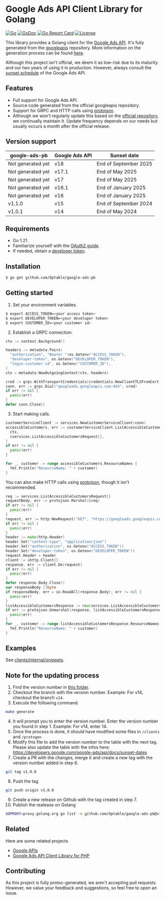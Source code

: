 
# Google Ads API Client Library for Golang

[![Go](https://github.com/Optable/google-ads-pb/actions/workflows/go.yml/badge.svg?branch=main)](https://github.com/Optable/google-ads-pb/actions/workflows/go.yml)
[![GoDoc](https://godoc.org/github.com/Optable/google-ads-pb?status.svg)](https://pkg.go.dev/github.com/Optable/google-ads-pb)
[![Go Report Card](https://goreportcard.com/badge/github.com/Optable/google-ads-pb)](https://goreportcard.com/report/github.com/Optable/google-ads-pb)
[![License](https://img.shields.io/badge/License-Apache%202.0-blue.svg)](https://opensource.org/licenses/Apache-2.0)

This library provides a Golang client for the [Google Ads API](https://developers.google.com/google-ads/api/docs/start). It's fully generated from the [googleapis](https://github.com/googleapis/googleapis/tree/master/google/ads/googleads) repository. More information on the generation process can be found [here](https://github.com/Optable/google-ads-pb/blob/main/Makefile).

Although this project isn't official, we deem it as low-risk due to its maturity and our two years of using it in production. However, always consult the [sunset schedule](https://developers.google.com/google-ads/api/docs/sunset-dates) of the Google Ads API.

## Features

- Full support for Google Ads API.
- Source code generated from the official googleapis repository.
- Support for GRPC and HTTP calls using [protojson](https://google.golang.org/protobuf/encoding/protojson).
- Although we won't regularly update this based on the [official repository](https://github.com/googleapis/googleapis), we continually maintain it. Update frequency depends on our needs but usually occurs a month after the official release.

## Version support



| google-ads-pb     | Google Ads API   | Sunset date                  |
| ----------------- | ---------------- | ---------------------------- |
| Not generated yet   | v18              | End of September 2025      |
| Not generated yet   | v17.1            | End of May 2025            |
| Not generated yet   | v17              | End of May 2025            |
| Not generated yet   | v16.1            | End of January 2025        |
| Not generated yet   | v16              | End of January 2025        |
| v1.1.0              | v15              | End of September 2024      |
| v1.0.1              | v14              | End of May 2024            |

## Requirements

- Go 1.21.
- Familiarize yourself with the [OAuth2 guide](https://developers.google.com/google-ads/api/docs/oauth/overview).
- If needed, obtain a [developer token](https://developers.google.com/google-ads/api/docs/first-call/dev-token).

## Installation

```bash
$ go get github.com/Optable/google-ads-pb
```

## Getting started

1. Set your environment variables.

```bash
$ export ACCESS_TOKEN=<your access token>
$ export DEVELOPER_TOKEN=<your developer token>
$ export CUSTOMER_ID=<your customer id>
```

2. Establish a GRPC connection.

```go
ctx := context.Background()

headers := metadata.Pairs(
  "authorization", "Bearer "+os.Getenv("ACCESS_TOKEN"),
  "developer-token", os.Getenv("DEVELOPER_TOKEN"),
  "login-customer-id", os.Getenv("CUSTOMER_ID"),
)
ctx = metadata.NewOutgoingContext(ctx, headers)

cred := grpc.WithTransportCredentials(credentials.NewClientTLSFromCert(nil, ""))
conn, err := grpc.Dial("googleads.googleapis.com:443", cred)
if err != nil {
  panic(err)
}
defer conn.Close()
```

3. Start making calls.

```go
customerServiceClient := services.NewCustomerServiceClient(conn)
accessibleCustomers, err := customerServiceClient.ListAccessibleCustomers(
  ctx,
  &services.ListAccessibleCustomersRequest{},
)
if err != nil {
  panic(err)
}

for _, customer := range accessibleCustomers.ResourceNames {
  fmt.Println("ResourceName: " + customer)
}
```

You can also make HTTP calls using [protojson](https://google.golang.org/protobuf/encoding/protojson), though it isn't recommended.

```go
req := services.ListAccessibleCustomersRequest{}
requestBody, err := protojson.Marshal(&req)
if err != nil {
  panic(err)
}
request, err := http.NewRequest("GET", "https://googleads.googleapis.com/v14/customers:listAccessibleCustomers", bytes.NewBuffer(requestBody))
if err != nil {
  panic(err)
}
header := make(http.Header)
header.Set("content-type", "application/json")
header.Set("authorization", os.Getenv("ACCESS_TOKEN"))
header.Set("developer-token", os.Getenv("DEVELOPER_TOKEN"))
request.Header = header
client := &http.Client{}
response, err := client.Do(request)
if err != nil {
  panic(err)
}
defer response.Body.Close()
var responseBody []byte
if responseBody, err = io.ReadAll(response.Body); err != nil {
  panic(err)
}
listAccessibleCustomersResponse := new(services.ListAccessibleCustomersResponse)
if err := protojson.Unmarshal(response, listAccessibleCustomersResponse); err != nil {
  panic(err)
}
for _, customer := range listAccessibleCustomersResponse.ResourceNames {
  fmt.Println("ResourceName: " + customer)
}
```

## Examples

See [clients/internal/snippets](https://github.com/Optable/google-ads-pb/tree/main/clients/internal/snippets).

## Note for the updating process

1. Find the version number in [this folder](https://github.com/googleapis/googleapis/tree/master/google/ads/googleads).
2. Checkout the branch with the version number. Example: For v14, checkout the branch `v14`.
3. Execute the following command.

```bash
make generate
```
4. It will prompt you to enter the version number. Enter the version number you found in step 1. Example: For v14, enter 14.
5. Once the process is done, it should have modified some files in `/clients` and `/protogen`
6. Modify this file to add the version number to the table with the next tag. Please also update the table with the infos here: https://developers.google.com/google-ads/api/docs/sunset-dates
7. Create a PR with the changes, merge it and create a new tag with the version number added in step 6.
```bash
git tag v1.0.0
```
8. Push the tag
```bash
git push origin v1.0.0
```
9. Create a new release on Github with the tag created in step 7.
10. Publish the realease on Golang
```bash
GOPROXY=proxy.golang.org go list -m github.com/Optable/google-ads-pb@v1.0.0
```

## Related

Here are some related projects

- [Google APIs](https://github.com/googleapis/googleapis)
- [Google Ads API Client Library for PHP](https://github.com/googleads/google-ads-php)

## Contributing

As this project is fully protoc-generated, we aren't accepting pull requests. However, we value your feedback and suggestions, so feel free to open an issue.
